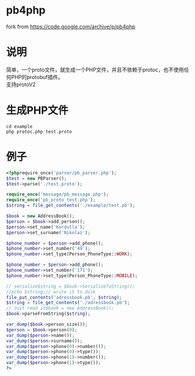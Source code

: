# pb4php
fork from https://code.google.com/archive/p/pb4php

# 说明
简单，一个proto文件，就生成一个PHP文件，并且不依赖于protoc，也不使用任何PHP的protobuf插件。  
支持protoV2  

# 生成PHP文件
`cd example`    
`php protoc.php test.proto`    

# 例子
```PHP
<?phprequire_once('parser/pb_parser.php');
$test = new PBParser();
$test->parse('./test.proto');

require_once('message/pb_message.php');
require_once('pb_proto_test.php');
$string = file_get_contents('./example/test.pb');

$book = new AddressBook();
$person = $book->add_person();
$person->set_name('Kordulla');
$person->set_surname('Nikolai');

$phone_number = $person->add_phone();
$phone_number->set_number('49');
$phone_number->set_type(Person_PhoneType::WORK);

$phone_number = $person->add_phone();
$phone_number->set_number('171');
$phone_number->set_type(Person_PhoneType::MOBILE);

// serialize$string = $book->SerializeToString();
//echo $string;// write it to disk
file_put_contents('adressbook.pb', $string);
$string = file_get_contents('./adressbook.pb');
// Just read it$book = new AddressBook();
$book->parseFromString($string);

var_dump($book->person_size());
$person = $book->person(0);
var_dump($person->name());
var_dump($person->surname());
var_dump($person->phone(0)->number());
var_dump($person->phone(0)->type());
var_dump($person->phone(1)->number());
var_dump($person->phone(1)->type());
?>
```


